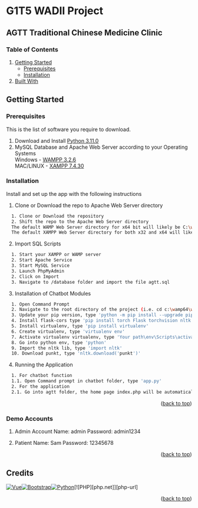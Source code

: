 # G1T5 WADII Project

<h2>AGTT Traditional Chinese Medicine Clinic</h2>

<a name="readme-top"></a>
<h3>Table of Contents</h3>
<ol>
  <li>
    <a href="#getting-started">Getting Started</a>
    <ul>
      <li><a href="#prerequisites">Prerequisites</a></li>
      <li><a href="#installation">Installation</a></li>
    </ul>
  </li>
  <li>
    <a href="#credits">Built With</a>
  </li>
</ol>

## Getting Started
### Prerequisites

This is the list of software you require to download.
1. Download and Install [Python 3.11.0](https://www.python.org/downloads/)
2. MySQL Database and Apache Web Server according to your Operating Systems <br/>
Windows - [WAMPP 3.2.6](https://www.wampserver.com/en/download-wampserver-32bits/)<br/>
MAC/LINUX - [XAMPP 7.4.30](https://www.apachefriends.org/download.html)

### Installation

Install and set up the app with the following instructions
1. Clone or Download the repo to Apache Web Server directory
  ```sh
    1. Clone or Download the repository
    2. Shift the repo to the Apache Web Server directory
    The default WAMP Web Server directory for x64 bit will likely be C:\wamp64\www    
    The default XAMPP Web Server directory for both x32 and x64 will likely be C:\xampp\htdocs
  ```
2. Import SQL Scripts
  ```sh
    1. Start your XAMPP or WAMP server
    2. Start Apache Service
    3. Start MySQL Service
    3. Launch PhpMyAdmin
    2. Click on Import
    3. Navigate to /database folder and import the file agtt.sql
  ```
3. Installation of Chatbot Modules
  ```sh
    1. Open Command Prompt
    2. Navigate to the root directory of the project (i.e. cd c:\wamp64\www\)
    3. Update your pip version, type 'python -m pip install --upgrade pip'
    4. Install flask-cors type 'pip install torch Flask torchvision nltk' 
    5. Install virtualenv, type 'pip install virtualenv'
    6. Create virtualenv, type 'virtualenv env'
    7. Activate virtualenv virtualenv, type 'Your path\env\Scripts\activate'
    8. Go into python env, type 'python'
    9. Import the nltk lib, type 'import nltk'
    10. Download punkt, type 'nltk.download('punkt')'
  ```
4. Running the Application
  ```sh
    1. For chatbot function
    1.1. Open Command prompt in chatbot folder, type 'app.py'
    2. For the application
    2.1. Go into agtt folder, the home page index.php will be automatically loaded
  ```

<p align="right">(<a href="#readme-top">back to top</a>)</p>

### Demo Accounts
1. Admin Account 
   Name: admin
   Password: admin1234

2. Patient
   Name: Sam
   Password: 12345678


<p align="right">(<a href="#readme-top">back to top</a>)</p>

## Credits
[![Vue][Vue.js]][Vue-url][![Bootstrap][Bootstrap.com]][Bootstrap-url][![Python][Python.org]][Python-url][![PHP][php.net]][php-url]

<p align="right">(<a href="#readme-top">back to top</a>)</p>

<!-- MARKDOWN LINKS & IMAGES -->
[product-screenshot]: images/screenshot.png
[Vue.js]: https://img.shields.io/badge/Vue.js-35495E?style=for-the-badge&logo=vuedotjs&logoColor=4FC08D
[Vue-url]: https://vuejs.org/
[Bootstrap.com]: https://img.shields.io/badge/Bootstrap-563D7C?style=for-the-badge&logo=bootstrap&logoColor=white
[Bootstrap-url]: https://getbootstrap.com
[Python.org]: https://img.shields.io/badge/-Python-blue?style=for-the-badge
[Python-url]: https://www.python.org/ 